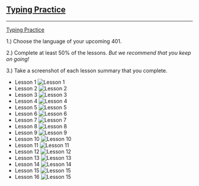 ## [Typing Practice](https://codefellows.github.io/common_curriculum/prework/typing)
___

[Typing Practice](https://www.speedcoder.net/lessons/js/1/)

1.) Choose the language of your upcoming 401.

2.) Complete at least 50% of the lessons. *But we recommend that you keep on going!*

3.) Take a screenshot of each lesson summary that you complete.

* Lesson 1  ![Lesson 1](img/typing-lesson-01.png)
* Lesson 2  ![Lesson 2](img/typing-lesson-02.png)
* Lesson 3  ![Lesson 3](img/typing-lesson-03.png)
* Lesson 4  ![Lesson 4](img/typing-lesson-04.png)
* Lesson 5  ![Lesson 5](img/typing-lesson-05.png)
* Lesson 6  ![Lesson 6](img/typing-lesson-06.png)
* Lesson 7  ![Lesson 7](img/typing-lesson-07.png)
* Lesson 8  ![Lesson 8](img/typing-lesson-08.png)
* Lesson 9  ![Lesson 9](img/typing-lesson-09.png)
* Lesson 10 ![Lesson 10](img/typing-lesson-10.png)
* Lesson 11 ![Lesson 11](img/typing-lesson-11.png)
* Lesson 12 ![Lesson 12](img/typing-lesson-12.png)
* Lesson 13 ![Lesson 13](img/typing-lesson-13.png)
* Lesson 14 ![Lesson 14](img/typing-lesson-14.png)
* Lesson 15 ![Lesson 15](img/typing-lesson-15.png)
* Lesson 16 ![Lesson 15](img/typing-lesson-16.png)

